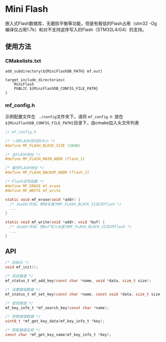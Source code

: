 # Mini Flash

嵌入式Flash数据库，无磨损平衡等功能，但是有极低的Flash占用（stm32 -Og编译仅占用1.7k）和对不支持逆序写入的Flash（STM32L4/G4）的支持。

## 使用方法

### CMakelists.txt

```
add_subdirectory(${MiniFlashDB_PATH} mf.out)

target_include_directories(
    MiniFlash
    PUBLIC ${MiniFlashDB_CONFIG_FILE_PATH}
)
```

### mf_config.h

示例配置文件在 ` ./config`文件夹下。请将 `mf_config.h `放在`${MiniFlashDB_CONFIG_FILE_PATH}`目录下，由cmake加入头文件列表

```c
// mf_config.h

/* 一块FLASH空间的大小 */
#define MF_FLASH_BLOCK_SIZE (2048)

/* 主FLASH地址 */
#define MF_FLASH_MAIN_ADDR (flash_1)

/* 备份FLASH地址 */
#define MF_FLASH_BACKUP_ADDR (flash_2)

/* Flash读写函数 */
#define MF_ERASE mf_erase
#define MF_WRITE mf_write

static void mf_erase(void *addr) { 
  /* 从addr开始，擦除长度为MF_FLASH_BLOCK_SIZE的flash */
  ...
}

static void mf_write(void *addr, void *buf) {
  /* 从addr开始，把buf写入长度为MF_FLASH_BLOCK_SIZE的flash */
  ...
}

```

## API

```c
/* 初始化 */
void mf_init();

/* 添加键值 */
mf_status_t mf_add_key(const char *name, void *data, size_t size);

/* 设置键值数据 */
mf_status_t mf_set_key(const char *name, const void *data, size_t size);

/* 查找键值 */
mf_key_info_t *mf_search_key(const char *name);

/* 获取键值数据 */
uint8_t *mf_get_key_data(mf_key_info_t *key);

/* 获取键值名称 */
const char *mf_get_key_name(mf_key_info_t *key);
```
